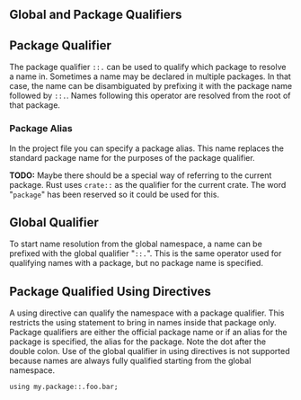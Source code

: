 ## Global and Package Qualifiers

## Package Qualifier

The package qualifier `::.` can be used to qualify which package to resolve a name in. Sometimes a name may be declared in multiple packages. In that case, the name can be disambiguated by prefixing it with the package name followed by `::.`. Names following this operator are resolved from the root of that package.

### Package Alias

In the project file you can specify a package alias. This name replaces the standard package name for the purposes of the package qualifier.

**TODO:** Maybe there should be a special way of referring to the current package. Rust uses `crate::` as the qualifier for the current crate. The word "`package`" has been reserved so it could be used for this.

## Global Qualifier

To start name resolution from the global namespace, a name can be prefixed with the global qualifier "`::.`". This is the same operator used for qualifying names with a package, but no package name is specified.

## Package Qualified Using Directives

A using directive can qualify the namespace with a package qualifier. This restricts the using statement to bring in names inside that package only. Package qualifiers are either the official package name or if an alias for the package is specified, the alias for the package. Note the dot after the double colon. Use of the global qualifier in using directives is not supported because names are always fully qualified starting from the global namespace.

```azoth
using my.package::.foo.bar;
```
